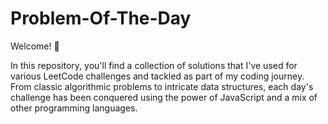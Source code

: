 # Problem-Of-The-Day

Welcome! 🚀

In this repository, you'll find a collection of solutions that I've used for various LeetCode challenges and tackled as part of my coding journey. From classic algorithmic problems to intricate data structures, each day's challenge has been conquered using the power of JavaScript and a mix of other programming languages.


